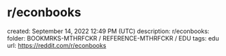 # r/econbooks

created: September 14, 2022 12:49 PM (UTC)
description: r/econbooks:
folder: BOOKMRKS-MTHRFCKR / REFERENCE-MTHRFCKR / EDU
tags: edu
url: https://reddit.com/r/econbooks